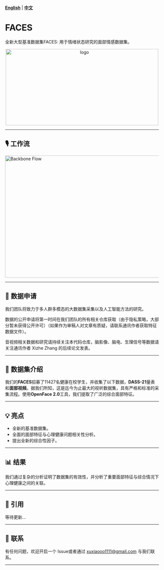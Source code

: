 **[English](README.md)** | **[中文](README_CN.md)**

# FACES
全新大型基准数据集FACES: 用于情绪状态研究的面部情感数据集。

<p align="center">
  <img src="https://github.com/xuxiaoooo/ABAFnet/blob/main/draw/LOGO 1.png" width="500" height="250" alt="logo"/>
</p>

---

## 🎙️ 工作流

<img src="https://github.com/xuxiaoooo/FACES/blob/main/draw/fig2.jpg" width="700" height="400" alt="Backbone Flow"/>

---

## 📙 数据申请

我们团队将致力于多人群多模态的大数据集采集以及人工智能方法的研究。

数据的公开申请将第一时间在我们团队的所有相关仓库获取（由于隐私策略，大部分暂未获得公开许可）（如果作为审稿人对文章有质疑，请联系通讯作者获取特征数据文件）。

音视频相关数据和研究请持续关注本代码仓库，脑影像、脑电、生理信号等数据请关注通讯作者 Xizhe Zhang 的后续论文发表。

---

## 📌 数据集介绍

我们的**FACES**招募了11427名健康在校学生，并收集了以下数据，**DASS-21**量表和**面部视频**。据我们所知，这是迄今为止最大的视听数据集，具有严格和标准的采集流程。使用**OpenFace 2.0**工具，我们提取了广泛的综合面部特征。

---

## 💡 亮点
- 全新的基准数据集。
- 全面的面部特征与心理健康问题相关性分析。
- 提出全新的综合性因子。

---

## 📊 结果

我们通过复杂的分析证明了数据集的有效性，并分析了重要面部特征与综合情况下心理健康之间的关联。

---

## 📄 引用
等待更新...

---

## 📧 联系

有任何问题，欢迎开启一个 Issue或者通过 xuxiaooo1111@gmail.com 与我们联系。

---

